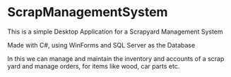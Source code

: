 # ScrapManagementSystem
This is a simple Desktop Application for a Scrapyard Management System

Made with C#, using WinForms
and SQL Server as the Database

In this we can manage and maintain the inventory and accounts of a scrap yard
and manage orders, for items like wood, car parts etc.
